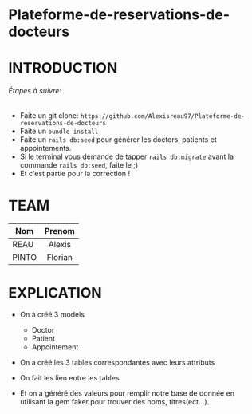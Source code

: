 # Plateforme-de-reservations-de-docteurs

# INTRODUCTION

###### Étapes à suivre:

* Faite un git clone: `https://github.com/Alexisreau97/Plateforme-de-reservations-de-docteurs`
* Faite un `bundle install`
* Faite un `rails db:seed` pour générer les doctors, patients et appointements.
* Si le terminal vous demande de tapper `rails db:migrate` avant la commande `rails db:seed`, faite le ;)
* Et c'est partie pour la correction !

# TEAM

| Nom    |Prenom    |
| ------ |:--------:|
| REAU   | Alexis   |
| PINTO  | Florian  |

# EXPLICATION

- On à créé 3 models
  - Doctor
  - Patient
  - Appointement

- On a créé les 3 tables correspondantes avec leurs attributs

- On fait les lien entre les tables

- Et on a généré des valeurs pour remplir notre base de donnée en utilisant la gem faker pour trouver des noms, titres(ect...).
